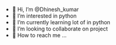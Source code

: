 - 👋 Hi, I’m @Dhinesh_kumar
- 👀 I’m interested in python 
- 🌱 I’m currently learning lot of in python
- 💞️ I’m looking to collaborate on project
- 💬 How to reach me ...

<!---
Dineshpytho/Dineshpytho is a ✨ special ✨ repository because its `README.md` (this file) appears on your GitHub profile.
You can click the Preview link to take a look at your changes.
--->
